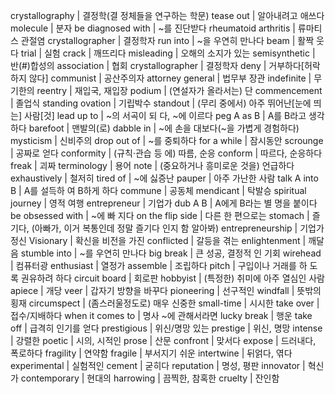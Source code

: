 crystallography			| 결정학(결 정체들을 연구하는 학문)
tease out			| 알아내려고 애쓰다
molecule			| 분자
be diagnosed with			| ~를 진단받다
rheumatoid arthritis			| 류마티스 관절염
crystallographer			| 결정학자
run into			| ~을 우연히 만나다
beam			| 활짝 웃다
trial			| 실험
crack			| 깨뜨리다
misleading			| 오해의 소지가 있는
semisynthetic			| 반(#)합성의
association			| 협회
crystallographer			| 결정학자
deny			| 거부하다[허락하지 않다]
communist			| 공산주의자
attorney general			| 법무부 장관
indefinite			| 무기한의
reentry			| 재입국, 재입장
podium			| (연설자가 올라서는) 단
commencement			| 졸업식
standing ovation			| 기립박수
standout			| (무리 중에서) 아주 뛰어난[눈에 띄는] 사람[것]
lead up to			| ~의 서곡이 되 다, ~에 이르다
peg A as B			| A를 B라고 생각하다
barefoot			| 맨발의(로)
dabble in			| ~에 손을 대보다(~을 가볍게 경험하다)
mysticism			| 신비주의
drop out of			| ~를 중퇴하다
for a while			| 잠시동안
scrounge			| 공짜로 얻다
conformity			| (규칙·관습 등 에) 따름, 순응
conform			| 따르다, 순응하다
freak			| 괴짜
terminology			| 용어
note			| (중요하거나 흥미로운 것을) 언급하다
exhaustively			| 철저히
tired of			| ~에 싫증난
pauper			| 아주 가난한 사람
talk A into B			| A를 설득하 여 B하게 하다
commune			| 공동체
mendicant			| 탁발승
spiritual journey			| 영적 여행
entrepreneur			| 기업가
dub A B			| A에게 B라는 별 명을 붙이다
be obsessed with			| ~에 빠 지다
on the flip side			| 다른 한 편으로는
stomach			| 즐기다, (아빠가, 이거 복통인데 정말 즐기다 인지 함 알아봐)
entrepreneurship			| 기업가 정신
Visionary			| 확신을 비전을 가진
conflicted			| 갈등을 겪는
enlightenment			| 깨달음
stumble into			| ~를 우연히 만나다
big break			| 큰 성공, 결정적 인 기회
wirehead			| 컴퓨터광
enthusiast			| 열정가
assemble			| 조립하다
pitch			| 구입이나 거래를 하 도록 권유하려 하다
circuit board			| 회로판
hobbyist			| (특정한) 취미에 아주 열심인 사람
apiece			| 개당
veer			| 갑자기 방향을 바꾸다
pioneering			| 선구적인
windfall			| 뜻밖의 횡재
circumspect			| (좀스러울정도로) 매우 신중한
small-time			| 시시한
take over			| 접수/지배하다
when it comes to			| 명사 ~에 관해서라면
lucky break			| 행운
take off			| 급격히 인기를 얻다
prestigious			| 위신/명망 있는
prestige			| 위신, 명망
intense			| 강렬한
poetic			| 시의, 시적인
prose			| 산문
confront			| 맞서다
expose			| 드러내다, 폭로하다
fragility			| 연약함
fragile			| 부서지기 쉬운
intertwine			| 뒤얽다, 엮다
experimental			| 실험적인
cement			| 굳히다
reputation			| 명성, 평판
innovator			| 혁신가
contemporary			| 현대의
harrowing			| 끔찍한, 참혹한
cruelty			| 잔인함
